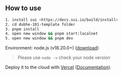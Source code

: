 ## How to use

```bash
1. install sui <https://docs.sui.io/build/install>
2. cd dubhe-101-template folder
3. pnpm install
4. open new window && pnpm start:localnet
5. open new window && pnpm dev
```

Environment: node.js (v18.20.0+) ([download](https://nodejs.org/en/download/))

> Please use `node -v` check your node version

Deploy it to the cloud with [Vercel](https://vercel.com/new?utm_source=github&utm_medium=readme&utm_campaign=next-example) ([Documentation](https://nextjs.org/docs/deployment)).
